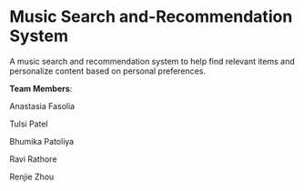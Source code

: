 # Music Search and-Recommendation System

A music search and recommendation system to help find relevant items and personalize content based on personal preferences.

**Team Members**:

Anastasia Fasolia

Tulsi Patel

Bhumika Patoliya

Ravi Rathore

Renjie Zhou